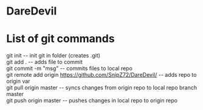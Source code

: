 # DareDevil
# List of git commands
git init -- init git in folder (creates .git)<br />
git add . -- adds file to commit<br />
git commit -m "msg" -- commits files to local repo<br />
git remote add origin https://github.com/SnipZ72/DareDevil/ -- adds repo to origin var<br />
git pull origin master -- syncs changes from origin repo to local repo branch master<br />
git push origin master -- pushes changes in local repo to origin repo<br />
